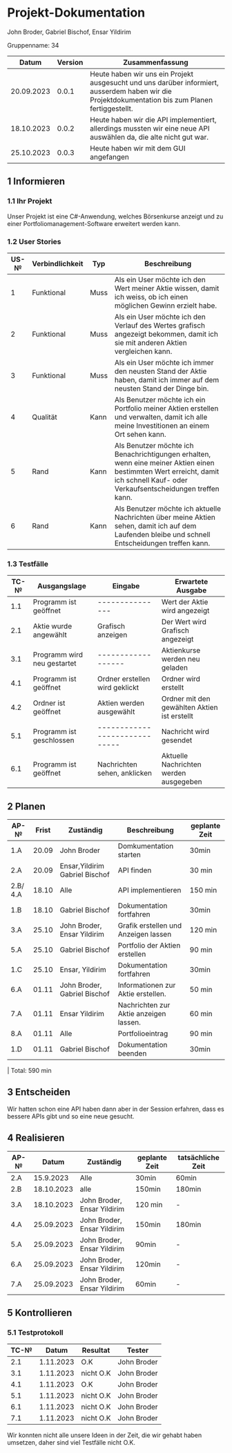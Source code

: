 # Projekt-Dokumentation

John Broder, Gabriel Bischof, Ensar Yildirim

Gruppenname: 34

| Datum | Version | Zusammenfassung                                              |
| ----- | ------- | ------------------------------------------------------------ |
|20.09.2023| 0.0.1   | Heute haben wir uns ein Projekt ausgesucht und uns darüber informiert, ausserdem haben wir die Projektdokumentation bis zum Planen fertiggestellt.|
|18.10.2023| 0.0.2|  Heute haben wir die API implementiert, allerdings mussten wir eine neue API auswählen da, die alte nicht gut war.|
|25.10.2023|0.0.3|Heute haben wir mit dem GUI angefangen|

## 1 Informieren

### 1.1 Ihr Projekt

Unser Projekt ist eine C#-Anwendung, welches Börsenkurse anzeigt und zu einer Portfoliomanagement-Software erweitert werden kann.

### 1.2 User Stories

| US-№ | Verbindlichkeit | Typ  | Beschreibung                       |
| ---- | --------------- | ---- | ---------------------------------- |
| 1    |  Funktional     | Muss | Als ein User möchte ich den Wert meiner Aktie wissen, damit ich weiss, ob ich einen möglichen Gewinn erzielt habe.|
| 2    |  Funktional     | Muss | Als ein User möchte ich den Verlauf des Wertes grafisch angezeigt bekommen, damit ich sie mit anderen Aktien vergleichen kann. |   
| 3    |  Funktional     | Muss | Als ein User möchte ich immer den neusten Stand der Aktie haben, damit ich immer auf dem neusten Stand der Dinge bin.|
| 4    |  Qualität       | Kann | Als Benutzer möchte ich ein Portfolio meiner Aktien erstellen und verwalten, damit ich alle meine Investitionen an einem Ort sehen kann.  |
| 5    |  Rand           | Kann | Als Benutzer möchte ich Benachrichtigungen erhalten, wenn eine meiner Aktien einen bestimmten Wert erreicht, damit ich schnell Kauf- oder Verkaufsentscheidungen treffen kann.|
| 6    |  Rand           | Kann | Als Benutzer möchte ich aktuelle Nachrichten über meine Aktien sehen, damit ich auf dem Laufenden bleibe und schnell Entscheidungen treffen kann.|


### 1.3 Testfälle

| TC-№ | Ausgangslage | Eingabe | Erwartete Ausgabe |
| ---- | ------------ | ------- | ----------------- |
| 1.1  | Programm ist geöffnet |  ---------------               | Wert der Aktie wird angezeigt               |
| 2.1  | Aktie wurde angewählt    | Grafisch anzeigen              | Der Wert wird Grafisch angezeigt            |
| 3.1  |Programm wird neu gestartet |------------------              | Aktienkurse werden neu geladen              |
| 4.1  |Programm ist geöffnet      | Ordner erstellen wird geklickt | Ordner wird erstellt                        |
| 4.2  |Ordner ist geöffnet       | Aktien werden ausgewählt       | Ordner mit den gewählten Aktien ist erstellt|
| 5.1  |Programm ist geschlossen   | -----------------------------  | Nachricht wird gesendet                     |
| 6.1  |Programm ist geöffnet     | Nachrichten sehen, anklicken    | Aktuelle Nachrichten werden ausgegeben      |

## 2 Planen

| AP-№ | Frist | Zuständig | Beschreibung | geplante Zeit |
| ---- | ----- | --------- | ------------ | ------------- |
| 1.A      | 20.09 | John Broder                       | Domkumentation starten                  | 30min   |
| 2.A      | 20.09 | Ensar,Yildirim  Gabriel Bischof   | API finden                              | 30 min  |
| 2.B/ 4.A | 18.10 | Alle                              | API implementieren                      | 150 min |
| 1.B      | 18.10 | Gabriel Bischof                   | Dokumentation fortfahren                | 30min   |
| 3.A      | 25.10 | John Broder, Ensar Yildirim       | Grafik erstellen und Anzeigen lassen    | 120 min |
| 5.A      | 25.10 | Gabriel Bischof                   | Portfolio der Aktien erstellen          | 90 min  |
| 1.C      | 25.10 | Ensar, Yildirim                   | Dokumentation fortfahren                | 30min   |
| 6.A      | 01.11 | John Broder, Gabriel Bischof      | Informationen zur Aktie erstellen.      | 50 min |
| 7.A      | 01.11 | Ensar Yildirim                    | Nachrichten zur Aktie anzeigen lassen.  | 60 min  |
| 8.A      | 01.11 | Alle                              | Portfolioeintrag                        | 90 min  |
| 1.D      | 01.11 | Gabriel Bischof                   | Dokumentation beenden                   | 30min   |

|
Total: 590 min

## 3 Entscheiden

Wir hatten schon eine API haben dann aber in der Session erfahren, dass es bessere APIs gibt und so eine neue gesucht.

## 4 Realisieren

| AP-№ | Datum | Zuständig | geplante Zeit | tatsächliche Zeit |
| ---- | ----- | --------- | ------------- | ----------------- |
| 2.A  |15.9.2023|Alle|30min|60min|
| 2.B  |18.10.2023|alle|150min|180min|
|3.A  |18.10.2023|John Broder, Ensar Yildirim|120 min|-|
|4.A|25.09.2023|John Broder, Ensar Yildirim|150min|180min|
|5.A|25.09.2023|John Broder, Ensar Yildirim|90min|-|
|6.A|25.09.2023|John Broder, Ensar Yildirim|120min|-|
|7.A|25.09.2023|John Broder, Ensar Yildirim|60min|-|


## 5 Kontrollieren

### 5.1 Testprotokoll

| TC-№ | Datum | Resultat | Tester |
| ---- | ----- | -------- | ------ |
|2.1|1.11.2023|O.K|John Broder|
|3.1|1.11.2023|nicht O.K|John Broder|
|4.1|1.11.2023|O.K|John Broder|
|5.1|1.11.2023|nicht O.K|John Broder|
|6.1|1.11.2023|nicht O.K|John Broder|
|7.1|1.11.2023|nicht O.K|John Broder|

Wir konnten nicht alle unsere Ideen in der Zeit, die 
wir gehabt haben umsetzen, daher sind viel Testfälle nicht O.K.
